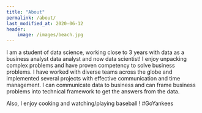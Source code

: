 ```yaml
---
title: "About"
permalink: /about/
last_modified_at: 2020-06-12
header:
	image: /images/beach.jpg
---
```



I am a student of data science, working close to 3 years with data as a business analyst data analyst and now data scientist! I enjoy unpacking complex problems and have proven competency to solve business problems. I have worked with diverse teams across the globe and implemented several projects with effective communication and time management. I can communicate data to business and can frame business problems into technical framework to get the answers from the data.

Also, I enjoy cooking and watching/playing baseball ! #GoYankees

